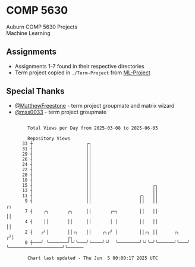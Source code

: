 # COMP 5630
Auburn COMP 5630 Projects  
Machine Learning

## Assignments
- Assignments 1-7 found in their respective directories
- Term project copied in `./Term-Project` from [ML-Project](https://github.com/wumphlett/ML-Project)

## Special Thanks
- [@MatthewFreestone](https://github.com/MatthewFreestone) - term project groupmate and matrix wizard
- [@mss0033](https://github.com/mss0033) - term project groupmate

```

        Total Views per Day from 2025-03-08 to 2025-06-05

        Repository Views
      33 ┼                    ╭╮
      31 ┤                    ││
      29 ┤                    ││
      26 ┤                    ││
      24 ┤                    ││
      22 ┤                    ││
      20 ┤                    ││
      18 ┤                    ││
      15 ┤                    ││                       ╭╮
      13 ┤                    ││                       ││
      11 ┤                    ││                  ╭╮   ││
       9 ┤                    ││                  ││   ││            ╭╮
       7 ┤    ╭╮       ╭╮     ││       ╭─╮        ││   ││            ││
       4 ┤    ││       ││     ││       │ │        ││   ││            ││
       2 ┤   ╭╯│       ││╭╮   ││    ╭╮╭╯ │        ││╭╮ ││      ╭╮   ╭╯│                    ╭╮
       0 ┼───╯ ╰───────╯╰╯╰───╯╰────╯╰╯  ╰────────╯╰╯╰─╯╰──────╯╰───╯ ╰────────────────────╯╰──────

        Chart last updated - Thu Jun  5 00:00:17 2025 UTC
        
```
